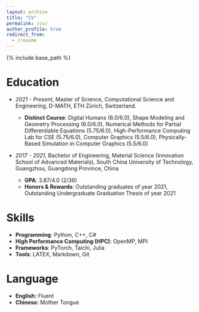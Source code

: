 ```yaml
---
layout: archive
title: "CV"
permalink: /cv/
author_profile: true
redirect_from:
  - /resume
---
```


{% include base_path %}

Education
======
- *2021 - Present*, Master of Science, Computational Science and Engineering, D-MATH, ETH Zürich, Switzerland.
  
  - **Distinct Course**: Digital Humans (6.0/6.0), Shape Modeling and Geometry Processing (6.0/6.0), Numerical Methods for Partial Differentiable Equations (5.75/6.0), High-Performance Computing Lab for CSE (5.75/6.0), Computer Graphics (5.5/6.0), Physically-Based Simulation in Computer Graphics (5.5/6.0) 
 

- *2017 - 2021*, Bachelor of Engineering, Material Science (Innovation School of Advanced Materials), South China University of Technology, Guangzhou, Guangdong Province, China
  - **GPA**: 3.87/4.0 (2/36)
  - **Honors & Rewards**: Outstanding graduates of year 2021, Outstanding Undergraduate Graduation Thesis of year 2021 

  
Skills
======

* **Programming**: Python, C++, C#
* **High Performance Computing (HPC)**: OpenMP, MPI
* **Frameworks**: PyTorch, Taichi, Julia
* **Tools**: LATEX, Markdown, Git

Language
======

* **English:** Fluent
* **Chinese:** Mother Tongue





